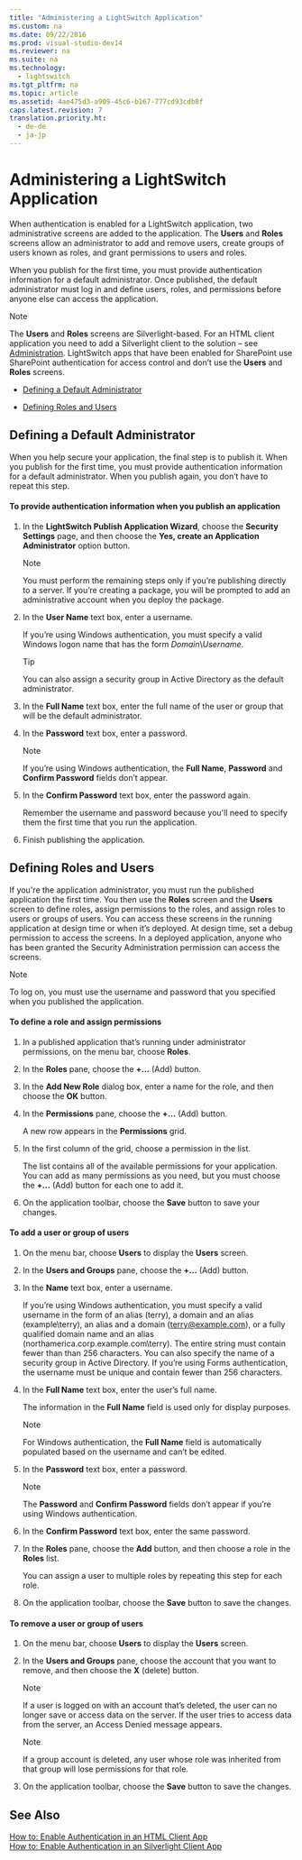 ```yaml
---
title: "Administering a LightSwitch Application"
ms.custom: na
ms.date: 09/22/2016
ms.prod: visual-studio-dev14
ms.reviewer: na
ms.suite: na
ms.technology: 
  - lightswitch
ms.tgt_pltfrm: na
ms.topic: article
ms.assetid: 4ae475d3-a909-45c6-b167-777cd93cdb8f
caps.latest.revision: 7
translation.priority.ht: 
  - de-de
  - ja-jp
---
```

# Administering a LightSwitch Application
When authentication is enabled for a LightSwitch application, two administrative screens are added to the application. The **Users** and **Roles** screens allow an administrator to add and remove users, create groups of users known as roles, and grant permissions to users and roles.  
  
 When you publish for the first time, you must provide authentication information for a default administrator. Once published, the default administrator must log in and define users, roles, and permissions before anyone else can access the application.  
  
> [!NOTE]
>  The **Users** and **Roles** screens are Silverlight-based. For an HTML client application you need to add a Silverlight client to the solution – see [Administration](../vs140/how-to--enable-authentication-in-an-html-client-app.md#admin). LightSwitch apps that have been enabled for SharePoint use SharePoint authentication for access control and don’t use the **Users** and **Roles** screens.  
  
-   [Defining a Default Administrator](../vs140/administering-a-lightswitch-application.md#publish)  
  
-   [Defining Roles and Users](../vs140/administering-a-lightswitch-application.md#admin)  
  
##  <a name="publish"></a> Defining a Default Administrator  
 When you help secure your application, the final step is to publish it. When you publish for the first time, you must provide authentication information for a default administrator. When you publish again, you don’t have to repeat this step.  
  
#### To provide authentication information when you publish an application  
  
1.  In the **LightSwitch Publish Application Wizard**, choose the **Security Settings** page, and then choose the **Yes, create an Application Administrator** option button.  
  
    > [!NOTE]
    >  You must perform the remaining steps only if you’re publishing directly to a server. If you’re creating a package, you will be prompted to add an administrative account when you deploy the package.  
  
2.  In the **User Name** text box, enter a username.  
  
     If you’re using Windows authentication, you must specify a valid Windows logon name that has the form *Domain*\\*Username*.  
  
    > [!TIP]
    >  You can also assign a security group in Active Directory as the default administrator.  
  
3.  In the **Full Name** text box, enter the full name of the user or group that will be the default administrator.  
  
4.  In the **Password** text box, enter a password.  
  
    > [!NOTE]
    >  If you’re using Windows authentication, the **Full Name**, **Password** and **Confirm Password** fields don’t appear.  
  
5.  In the **Confirm Password** text box, enter the password again.  
  
     Remember the username and password because you'll need to specify them the first time that you run the application.  
  
6.  Finish publishing the application.  
  
##  <a name="admin"></a> Defining Roles and Users  
 If you're the application administrator, you must run the published application the first time. You then use the **Roles** screen and the **Users** screen to define roles, assign permissions to the roles, and assign roles to users or groups of users. You can access these screens in the running application at design time or when it’s deployed. At design time, set a debug permission to access the screens. In a deployed application, anyone who has been granted the Security Administration permission can access the screens.  
  
> [!NOTE]
>  To log on, you must use the username and password that you specified when you published the application.  
  
#### To define a role and assign permissions  
  
1.  In a published application that’s running under administrator permissions, on the menu bar, choose **Roles**.  
  
2.  In the **Roles** pane, choose the **+…** (Add) button.  
  
3.  In the **Add New Role** dialog box, enter a name for the role, and then choose the **OK** button.  
  
4.  In the **Permissions** pane, choose the **+…** (Add) button.  
  
     A new row appears in the **Permissions** grid.  
  
5.  In the first column of the grid, choose a permission in the list.  
  
     The list contains all of the available permissions for your application. You can add as many permissions as you need, but you must choose the **+…** (Add) button for each one to add it.  
  
6.  On the application toolbar, choose the **Save** button to save your changes.  
  
#### To add a user or group of users  
  
1.  On the menu bar, choose **Users** to display the **Users** screen.  
  
2.  In the **Users and Groups** pane, choose the **+…** (Add) button.  
  
3.  In the **Name** text box, enter a username.  
  
     If you’re using Windows authentication, you must specify a valid username in the form of an alias (terry), a domain and an alias (example\terry), an alias and a domain (terry@example.com), or a fully qualified domain name and an alias (northamerica.corp.example.com\terry). The entire string must contain fewer than than 256 characters. You can also specify the name of a security group in Active Directory. If you’re using Forms authentication, the username must be unique and contain fewer than 256 characters.  
  
4.  In the **Full Name** text box, enter the user’s full name.  
  
     The information in the **Full Name** field is used only for display purposes.  
  
    > [!NOTE]
    >  For Windows authentication, the **Full Name** field is automatically populated based on the username and can’t be edited.  
  
5.  In the **Password** text box, enter a password.  
  
    > [!NOTE]
    >  The **Password** and **Confirm Password** fields don’t appear if you’re using Windows authentication.  
  
6.  In the **Confirm Password** text box, enter the same password.  
  
7.  In the **Roles** pane, choose the **Add** button, and then choose a role in the **Roles** list.  
  
     You can assign a user to multiple roles by repeating this step for each role.  
  
8.  On the application toolbar, choose the **Save** button to save the changes.  
  
#### To remove a user or group of users  
  
1.  On the menu bar, choose **Users** to display the **Users** screen.  
  
2.  In the **Users and Groups** pane, choose the account that you want to remove, and then choose the **X** (delete) button.  
  
    > [!NOTE]
    >  If a user is logged on with an account that’s deleted, the user can no longer save or access data on the server. If the user tries to access data from the server, an Access Denied message appears.  
  
    > [!NOTE]
    >  If a group account is deleted, any user whose role was inherited from that group will lose permissions for that role.  
  
3.  On the application toolbar, choose the **Save** button to save the changes.  
  
## See Also  
 [How to: Enable Authentication in an HTML Client App](../vs140/how-to--enable-authentication-in-an-html-client-app.md)   
 [How to: Enable Authentication in an Silverlight Client App](../vs140/how-to--enable-authentication-in-a-silverlight-client-app.md)